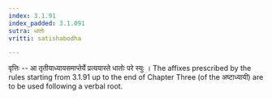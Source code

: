 ```yaml
---
index: 3.1.91
index_padded: 3.1.091
sutra: धातोः
vritti: satishabodha

---
```

वृत्तिः -- आ तृतीयाध्यायसमाप्तेर्ये प्रत्ययास्ते धातोः परे स्युः । The affixes prescribed by the rules starting from 3.1.91 up to the end of Chapter Three (of the अष्टाध्यायी) are to be used following a verbal root.